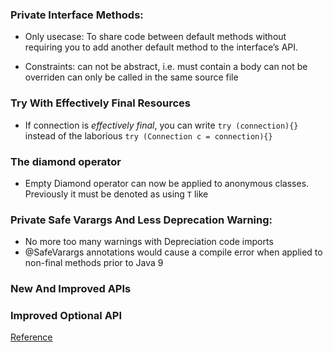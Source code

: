 ### Private Interface Methods:
- Only usecase:
  To share code between default methods without requiring you to add another default method to the interface’s API.

- Constraints:
  can not be abstract, i.e. must contain a body
  can not be overriden
  can only be called in the same source file

### Try With Effectively Final Resources
- If connection is _effectively final_, you can write `try (connection){}` instead of the laborious `try (Connection c = connection){}`

### The diamond operator
- Empty Diamond operator can now be applied to anonymous classes. Previously it must be denoted as using `T` like <T>

### Private Safe Varargs And Less Deprecation Warning:
- No more too many warnings with Depreciation code imports
- @SafeVarargs annotations would cause a compile error when applied to non-final methods prior to Java 9

### New And Improved APIs
### Improved Optional API

[Reference](https://blog.codefx.org/java/java-9-tutorial/)